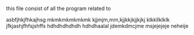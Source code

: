 this file consist of all the program related to

asbfjhkjfhkajhsg
mkmkmkmkmkmk
kjjmjm,mm,kjjkkjkjjkjkj
klkkllklklk
jfkjashjfhfsjshffs
hdhdhdhdhdh
hdhdhaalal
jdemkdmcjme
msjejejeje
neheije
